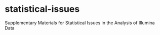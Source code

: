 # statistical-issues
Supplementary Materials for Statistical Issues in the Analysis of Illumina Data
